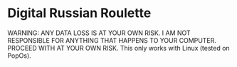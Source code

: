 # Digital Russian Roulette
 WARNING: ANY DATA LOSS IS AT YOUR OWN RISK. I AM NOT RESPONSIBLE FOR ANYTHING THAT HAPPENS TO YOUR COMPUTER. PROCEED WITH AT YOUR OWN RISK.
This only works with Linux (tested on PopOs).
